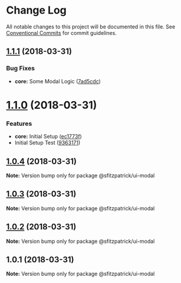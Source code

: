 # Change Log

All notable changes to this project will be documented in this file.
See [Conventional Commits](https://conventionalcommits.org) for commit guidelines.

<a name="1.1.1"></a>
## [1.1.1](https://github.com/stevenfitzpatrick/ui-modal/compare/v1.1.0...v1.1.1) (2018-03-31)


### Bug Fixes

* **core:** Some Modal Logic ([7ad5cdc](https://github.com/stevenfitzpatrick/ui-modal/commit/7ad5cdc))




<a name="1.1.0"></a>
# [1.1.0](https://github.com/stevenfitzpatrick/ui-modal/compare/v1.0.4...v1.1.0) (2018-03-31)


### Features

* **core:** Initial Setup ([ec1773f](https://github.com/stevenfitzpatrick/ui-modal/commit/ec1773f))
* Initial Setup Test ([9363171](https://github.com/stevenfitzpatrick/ui-modal/commit/9363171))




<a name="1.0.4"></a>
## [1.0.4](https://github.com/stevenfitzpatrick/ui-modal/compare/v1.0.3...v1.0.4) (2018-03-31)




**Note:** Version bump only for package @sfitzpatrick/ui-modal

<a name="1.0.3"></a>
## [1.0.3](https://github.com/stevenfitzpatrick/ui-modal/compare/v1.0.2...v1.0.3) (2018-03-31)




**Note:** Version bump only for package @sfitzpatrick/ui-modal

<a name="1.0.2"></a>
## [1.0.2](https://github.com/stevenfitzpatrick/ui-modal/compare/v1.0.1...v1.0.2) (2018-03-31)




**Note:** Version bump only for package @sfitzpatrick/ui-modal

<a name="1.0.1"></a>
## 1.0.1 (2018-03-31)




**Note:** Version bump only for package @sfitzpatrick/ui-modal
